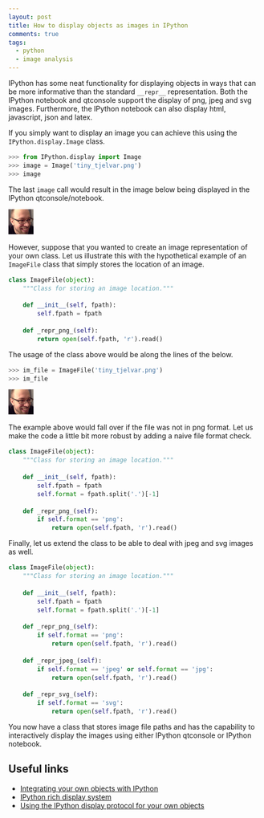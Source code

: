 ```yaml
---
layout: post
title: How to display objects as images in IPython
comments: true
tags:
  - python
  - image analysis
---
```


IPython has some neat functionality for displaying objects in ways that can be
more informative than the standard ``__repr__`` representation. Both the
IPython notebook and qtconsole support the display of png, jpeg and svg images.
Furthermore, the IPython notebook can also display html, javascript, json and
latex.

If you simply want to display an image you can achieve this using the
``IPython.display.Image`` class.

```python
>>> from IPython.display import Image
>>> image = Image('tiny_tjelvar.png')
>>> image
```

The last ``image`` call would result in the image below being displayed in the
IPython qtconsole/notebook.

![Tiny image of Tjelvar.](/images/tiny_tjelvar.png)

However, suppose that you wanted to create an image representation of your own
class. Let us illustrate this with the hypothetical example of an
``ImageFile`` class that simply stores the location of an image.

```python
class ImageFile(object):
    """Class for storing an image location."""

    def __init__(self, fpath):
        self.fpath = fpath

    def _repr_png_(self):
        return open(self.fpath, 'r').read()
```

The usage of the class above would be along the lines of the below.

```python
>>> im_file = ImageFile('tiny_tjelvar.png')
>>> im_file
```

![Tiny image of Tjelvar.](/images/tiny_tjelvar.png)

The example above would fall over if the file was not in png format. Let us
make the code a little bit more robust by adding a naive file format check.

```python
class ImageFile(object):
    """Class for storing an image location."""

    def __init__(self, fpath):
        self.fpath = fpath
        self.format = fpath.split('.')[-1]

    def _repr_png_(self):
        if self.format == 'png':
            return open(self.fpath, 'r').read()
```

Finally, let us extend the class to be able to deal with jpeg and svg images as
well.

```python
class ImageFile(object):
    """Class for storing an image location."""

    def __init__(self, fpath):
        self.fpath = fpath
        self.format = fpath.split('.')[-1]

    def _repr_png_(self):
        if self.format == 'png':
            return open(self.fpath, 'r').read()

    def _repr_jpeg_(self):
        if self.format == 'jpeg' or self.format == 'jpg':
            return open(self.fpath, 'r').read()

    def _repr_svg_(self):
        if self.format == 'svg':
            return open(self.fpath, 'r').read()
```

You now have a class that stores image file paths and has the capability to
interactively display the images using either IPython qtconsole or IPython
notebook.

## Useful links

- [Integrating your own objects with
  IPython](http://ipython.org/ipython-doc/dev/config/integrating.html)
- [IPython rich display
  system](http://nbviewer.ipython.org/github/ipython/ipython/blob/1.x/examples/notebooks/Part%205%20-%20Rich%20Display%20System.ipynb)
- [Using the IPython display protocol for your own
  objects](http://nbviewer.ipython.org/github/ipython/ipython/blob/3607712653c66d63e0d7f13f073bde8c0f209ba8/docs/examples/notebooks/display_protocol.ipynb)

